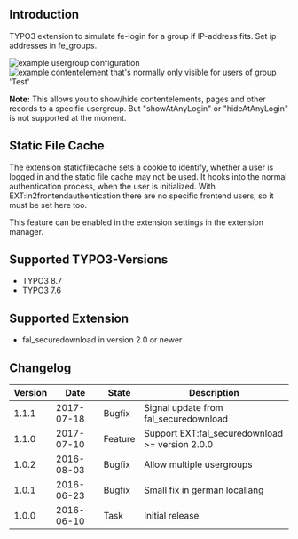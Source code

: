 ## Introduction

TYPO3 extension to simulate fe-login for a group if IP-address fits.
Set ip addresses in fe_groups.

<img src="https://box.everhelper.me/attachment/504010/a2afed54-7cb5-4e1a-bd0c-f21398236304/262407-2k6yGwBCEmgeKSJU/screen.png" alt="example usergroup configuration" />

<img src="https://box.everhelper.me/attachment/504018/a2afed54-7cb5-4e1a-bd0c-f21398236304/262407-6xMmMIsdvaIv8tUz/screen.png" alt="example contentelement that's normally only visible for users of group 'Test'" />

**Note:** This allows you to show/hide contentelements, pages and other records to a specific usergroup.
But "showAtAnyLogin" or "hideAtAnyLogin" is not supported at the moment.

## Static File Cache

The extension staticfilecache sets a cookie to identify, whether a user is logged in and the static file cache may not
be used. It hooks into the normal authentication process, when the user is initialized. With 
EXT:in2frontendauthentication there are no specific frontend users, so it must be set here too.

This feature can be enabled in the extension settings in the extension manager. 

## Supported TYPO3-Versions

* TYPO3 8.7
* TYPO3 7.6

## Supported Extension

* fal_securedownload in version 2.0 or newer

## Changelog

| Version    | Date       | State      | Description                                                                  |
| ---------- | ---------- | ---------- | ---------------------------------------------------------------------------- |
| 1.1.1      | 2017-07-18 | Bugfix     | Signal update from fal_securedownload                                        |
| 1.1.0      | 2017-07-10 | Feature    | Support EXT:fal_securedownload >= version 2.0.0                              |
| 1.0.2      | 2016-08-03 | Bugfix     | Allow multiple usergroups                                                    |
| 1.0.1      | 2016-06-23 | Bugfix     | Small fix in german locallang                                                |
| 1.0.0      | 2016-06-10 | Task       | Initial release                                                              |

